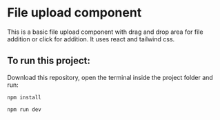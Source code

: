 # File upload component
This is a basic file upload component with drag and drop area for file addition or click for addition.
It uses react and tailwind css.

##  To run this project:
Download this repository, open the terminal inside the project folder and run:
```
npm install
```
```
npm run dev
```